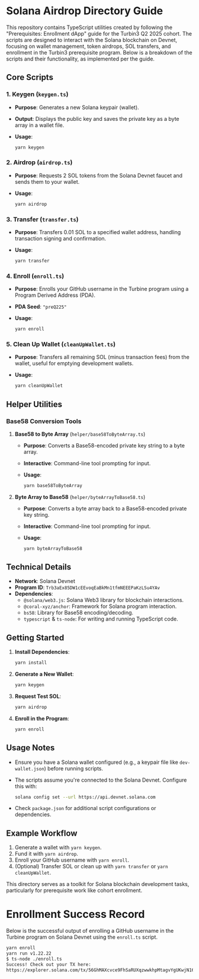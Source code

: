 # Solana Airdrop Directory Guide

This repository contains TypeScript utilities created by following the "Prerequisites: Enrollment dApp" guide for the Turbin3 Q2 2025 cohort. The scripts are designed to interact with the Solana blockchain on Devnet, focusing on wallet management, token airdrops, SOL transfers, and enrollment in the Turbin3 prerequisite program. Below is a breakdown of the scripts and their functionality, as implemented per the guide.

## Core Scripts

### 1. Keygen (`keygen.ts`)

- **Purpose**: Generates a new Solana keypair (wallet).
- **Output**: Displays the public key and saves the private key as a byte array in a wallet file.
- **Usage**:

  ```bash
  yarn keygen
  ```

### 2. Airdrop (`airdrop.ts`)

- **Purpose**: Requests 2 SOL tokens from the Solana Devnet faucet and sends them to your wallet.
- **Usage**:

  ```bash
  yarn airdrop
  ```

### 3. Transfer (`transfer.ts`)

- **Purpose**: Transfers 0.01 SOL to a specified wallet address, handling transaction signing and confirmation.
- **Usage**:

  ```bash
  yarn transfer
  ```

### 4. Enroll (`enroll.ts`)

- **Purpose**: Enrolls your GitHub username in the Turbine program using a Program Derived Address (PDA).
- **PDA Seed**: `"preQ225"`
- **Usage**:

  ```bash
  yarn enroll
  ```

### 5. Clean Up Wallet (`cleanUpWallet.ts`)

- **Purpose**: Transfers all remaining SOL (minus transaction fees) from the wallet, useful for emptying development wallets.
- **Usage**:

  ```bash
  yarn cleanUpWallet
  ```

## Helper Utilities

### Base58 Conversion Tools

1. **Base58 to Byte Array** (`helper/base58ToByteArray.ts`)
   - **Purpose**: Converts a Base58-encoded private key string to a byte array.
   - **Interactive**: Command-line tool prompting for input.
   - **Usage**:

     ```bash
     yarn base58ToByteArray
     ```

2. **Byte Array to Base58** (`helper/byteArrayToBase58.ts`)
   - **Purpose**: Converts a byte array back to a Base58-encoded private key string.
   - **Interactive**: Command-line tool prompting for input.
   - **Usage**:

     ```bash
     yarn byteArrayToBase58
     ```

## Technical Details

- **Network**: Solana Devnet
- **Program ID**: `Trb3aEx85DW1cEEvoqEaBkMn1tfmNEEEPaKzLSu4YAv`
- **Dependencies**:
  - `@solana/web3.js`: Solana Web3 library for blockchain interactions.
  - `@coral-xyz/anchor`: Framework for Solana program interaction.
  - `bs58`: Library for Base58 encoding/decoding.
  - `typescript` & `ts-node`: For writing and running TypeScript code.

## Getting Started

1. **Install Dependencies**:

   ```bash
   yarn install
   ```

2. **Generate a New Wallet**:

   ```bash
   yarn keygen
   ```

3. **Request Test SOL**:

   ```bash
   yarn airdrop
   ```

4. **Enroll in the Program**:

   ```bash
   yarn enroll
   ```

## Usage Notes

- Ensure you have a Solana wallet configured (e.g., a keypair file like `dev-wallet.json`) before running scripts.
- The scripts assume you're connected to the Solana Devnet. Configure this with:
  
  ```bash
  solana config set --url https://api.devnet.solana.com
  ```
  
- Check `package.json` for additional script configurations or dependencies.

## Example Workflow

1. Generate a wallet with `yarn keygen`.
2. Fund it with `yarn airdrop`.
3. Enroll your GitHub username with `yarn enroll`.
4. (Optional) Transfer SOL or clean up with `yarn transfer` or `yarn cleanUpWallet`.

This directory serves as a toolkit for Solana blockchain development tasks, particularly for prerequisite work like cohort enrollment.

# Enrollment Success Record

Below is the successful output of enrolling a GitHub username in the Turbine program on Solana Devnet using the `enroll.ts` script.

```bash
yarn enroll
yarn run v1.22.22
$ ts-node ./enroll.ts
Success! Check out your TX here:
https://explorer.solana.com/tx/56GhMAXcvce9FhSaRUXqzwwkhpMtagvYgUKwjN1634emP1uobm6PGKgxtpzD5w6nxkmtWUKowT5dhuw5L78BiEk8?cluster=devnet